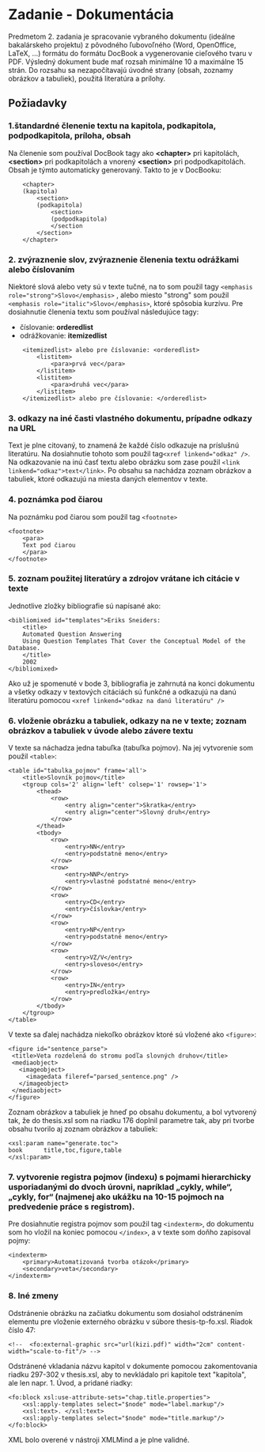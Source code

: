 
# Zadanie - Dokumentácia

Predmetom 2. zadania je spracovanie vybraného dokumentu (ideálne bakalárskeho projektu) z pôvodného ľubovoľného (Word, OpenOffice, LaTeX, …) formátu do formátu DocBook a vygenerovanie cieľového tvaru v PDF. Výsledný dokument bude mať rozsah minimálne 10 a maximálne 15 strán. Do rozsahu sa nezapočítavajú úvodné strany (obsah, zoznamy obrázkov a tabuliek), použitá literatúra a prílohy.


## Požiadavky

### 1.štandardné členenie textu na kapitola, podkapitola, podpodkapitola, príloha, obsah
	

Na členenie som používal DocBook tagy ako **&lt;chapter&gt;** pri kapitolách, <b>&lt;section&gt;</b> pri podkapitolách a vnorený  <b>&lt;section&gt;</b> pri podpodkapitolách. Obsah je týmto automaticky generovaný. Takto to je v DocBooku:
```
	<chapter>
	(kapitola)
		<section>
		(podkapitola)
			<section>
			(podpodkapitola)
			</section
		</section>
	</chapter>
```


### 2. zvýraznenie slov, zvýraznenie členenia textu odrážkami alebo číslovaním

	
Niektoré slová alebo vety sú v texte tučné, na to som použil tagy ```<emphasis role="strong">Slovo</emphasis>``` , alebo miesto "strong" som použil ```<emphasis role="italic">Slovo</emphasis>```, ktoré spôsobia kurzívu. Pre dosiahnutie členenia textu som používal následujúce tagy:
* číslovanie: **orderedlist**
* odrážkovanie: **itemizedlist**


```
	<itemizedlist> alebo pre číslovanie: <orderedlist>
		<listitem>
			<para>prvá vec</para>
		</listitem>
		<listitem>
			<para>druhá vec</para>
		</listitem>
	</itemizedlist> alebo pre číslovanie: </orderedlist>
```
	
	
### 3. odkazy na iné časti vlastného dokumentu, prípadne odkazy na URL
	
Text je plne citovaný, to znamená že každé číslo odkazuje na príslušnú literatúru. Na dosiahnutie tohoto som použil tag```<xref linkend="odkaz" />```. Na odkazovanie na inú časť textu alebo obrázku som zase použil 
```<link linkend="odkaz">text</link>```. Po obsahu sa nachádza zoznam obrázkov a tabuliek, ktoré odkazujú na miesta daných elementov v texte.

### 4. poznámka pod čiarou

Na poznámku pod čiarou som použil tag ```<footnote>```
```
<footnote>
	<para>
	Text pod čiarou
	</para>
</footnote>
```
	
	

### 5. zoznam použitej literatúry a zdrojov vrátane ich citácie v texte

Jednotlive zložky bibliografie sú napísané ako:
```
<bibliomixed id="templates">Eriks Sneiders: 
	<title>
	Automated Question Answering 
	Using Question Templates That Cover the Conceptual Model of the Database.
	</title> 
	2002
</bibliomixed>
```

Ako už je spomenuté v bode 3, bibliografia je zahrnutá na konci dokumentu a všetky odkazy v textových citáciách sú funkčné a odkazujú na danú literatúru pomocou ```<xref linkend="odkaz na danú literatúru" />```

### 6. vloženie obrázku a tabuliek, odkazy na ne v texte; zoznam obrázkov a tabuliek v úvode alebo závere textu

V texte sa náchadza jedna tabuľka (tabuľka pojmov). Na jej vytvorenie som použil ```<table>```:
```
<table id="tabulka_pojmov" frame='all'>
	<title>Slovník pojmov</title>
	<tgroup cols='2' align='left' colsep='1' rowsep='1'>
		<thead>
			<row>
  				<entry align="center">Skratka</entry>
  				<entry align="center">Slovný druh</entry>
			</row>
		</thead>
		<tbody>
			<row>
  				<entry>NN</entry>
  				<entry>podstatné meno</entry>
			</row>
			<row>
  				<entry>NNP</entry>
  				<entry>vlastné podstatné meno</entry>
			</row>
			<row>
  				<entry>CD</entry>
  				<entry>číslovka</entry>
			</row>
			<row>
  				<entry>NP</entry>
  				<entry>podstatné meno</entry>
			</row>
			<row>
  				<entry>VZ/V</entry>
  				<entry>sloveso</entry>
			</row>
			<row>
  				<entry>IN</entry>
  				<entry>predložka</entry>
			</row>
		</tbody>
	</tgroup>
</table> 
```
 V texte sa ďalej nachádza niekoľko obrázkov ktoré sú vložené ako ```<figure>```:
 ```	
 <figure id="sentence_parse">
  <title>Veta rozdelená do stromu podľa slovných druhov</title>
  <mediaobject>
    <imageobject>
      <imagedata fileref="parsed_sentence.png" />
    </imageobject>
  </mediaobject>
</figure>
```
Zoznam obrázkov a tabuliek je hneď po obsahu dokumentu, a bol vytvorený tak, že do thesis.xsl som na riadku 176 doplnil parametre tak, aby pri tvorbe obsahu tvorilo aj zoznam obrázkov a tabuliek:
```
<xsl:param name="generate.toc">
book      title,toc,figure,table 
</xsl:param>
```


### 7. vytvorenie registra pojmov (indexu) s pojmami hierarchicky usporiadanými do dvoch úrovni, napríklad „cykly, while“, „cykly, for“ (najmenej ako ukážku na 10-15 pojmoch na predvedenie práce s registrom).

Pre dosiahnutie registra pojmov som použil tag ```<indexterm>```, do dokumentu som ho vložil na koniec pomocou ```</index>```, a v texte som doňho zapisoval pojmy:
```	
<indexterm>
	<primary>Automatizovaná tvorba otázok</primary>
	<secondary>veta</secondary>
</indexterm>
```


### 8. Iné zmeny

Odstránenie obrázku na začiatku dokumentu som dosiahol odstránením elementu pre vloženie externého obrázku v súbore thesis-tp-fo.xsl. Riadok číslo 47:
```
<!--  <fo:external-graphic src="url(kizi.pdf)" width="2cm" content-width="scale-to-fit"/> -->
```
 
 Odstránené vkladania názvu kapitol v dokumente pomocou zakomentovania riadku 297-302 v thesis.xsl, aby to nevkládalo pri kapitole text "kapitola", ale len napr. 1. Úvod, a pridané riadky:
```
<fo:block xsl:use-attribute-sets="chap.title.properties">
    <xsl:apply-templates select="$node" mode="label.markup"/>
    <xsl:text>. </xsl:text>
    <xsl:apply-templates select="$node" mode="title.markup"/>
</fo:block>
```

XML bolo overené v nástroji XMLMind a je plne validné.

